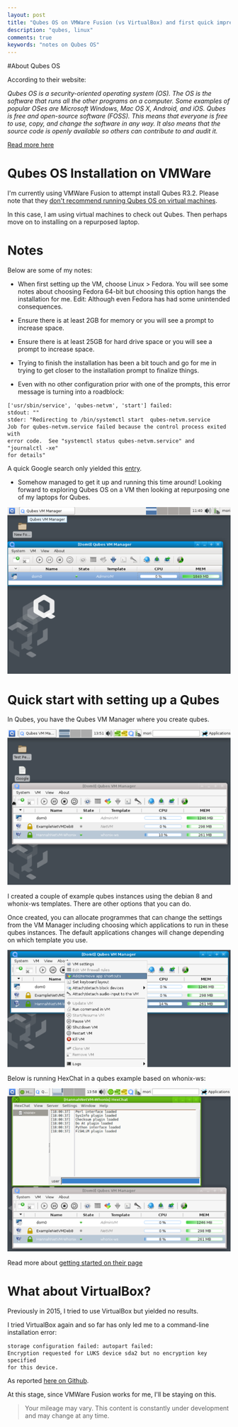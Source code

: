 ```yaml
---
layout: post
title: "Qubes OS on VMWare Fusion (vs VirtualBox) and first quick impressions"
description: "qubes, linux"
comments: true
keywords: "notes on Qubes OS"
---
```


#About Qubes OS

According to their website:

*Qubes OS is a security-oriented operating system (OS). The OS is the software that runs all the other programs on a computer. Some examples of popular OSes are Microsoft Windows, Mac OS X, Android, and iOS. Qubes is free and open-source software (FOSS). This means that everyone is free to use, copy, and change the software in any way. It also means that the source code is openly available so others can contribute to and audit it.*

[Read more here](https://www.qubes-os.org/intro/)

# Qubes OS Installation on VMWare

I'm currently using VMWare Fusion to attempt install Qubes R3.2. 
Please note that they [don't recommend running Qubes OS on virtual machines](https://www.qubes-os.org/doc/installation-guide/).

In this case, I am using virtual machines to check out Qubes.  Then perhaps move
on to installing on a repurposed laptop.

# Notes

Below are some of my notes:

- When first setting up the VM, choose Linux > Fedora.  You will see some notes
about choosing Fedora 64-bit but choosing this option hangs the installation
for me. Edit: Although even Fedora has had some unintended consequences.

- Ensure there is at least 2GB for memory or you will see a prompt to increase
space.

- Ensure there is at least 25GB for hard drive space or you will see a prompt
to increase space.

- Trying to finish the installation has been a bit touch and go for me in trying
to get closer to the installation prompt to finalize things.

- Even with no other configuration prior with one of the prompts, this error
message is turning into a roadblock:

```
['usr/sbin/service', 'qubes-netvm', 'start'] failed:
stdout: ""
stder: "Redirecting to /bin/systemctl start  qubes-netvm.service
Job for qubes-netvm.service failed because the control process exited with
error code.  See "systemctl status qubes-netvm.service" and "journalctl -xe"
for details"
```

A quick Google search only yielded this [entry](https://www.mail-archive.com/qubes-users@googlegroups.com/msg04875.html).

- Somehow managed to get it up and running this time around! Looking forward
to exploring Qubes OS on a VM then looking at repurposing one of my laptops
for Qubes.

![Screenshot](/assets/images/qubes.png)


# Quick start with setting up a Qubes

In Qubes, you have the Qubes VM Manager where you create qubes.

![Screenshot1](/assets/images/qubes-vm-manager.png)

I created a couple of example qubes instances using the debian 8 and whonix-ws
templates.  There are other options that you can do.

Once created, you can allocate programmes that can change the settings from the
VM Manager including choosing which applications to run in these qubes instances.
The default applications changes will change depending on which template you use.

![Screenshot1](/assets/images/qubes-vm-settings.png)

Below is running HexChat in a qubes example based on whonix-ws:

![Screenshot1](/assets/images/whonixhexchat.png)

Read more about [getting started on their page](https://www.qubes-os.org/getting-started/)


# What about VirtualBox?

Previously in 2015, I tried to use VirtualBox but yielded no results.

I tried VirtualBox again and so far has only led me to a command-line
installation error:

```
storage configuration failed: autopart failed:
Encryption requested for LUKS device sda2 but no encryption key specified 
for this device.
```

As reported [here on Github](https://github.com/QubesOS/qubes-issues/issues/2113).

At this stage, since VMWare Fusion works for me, I'll be staying on this.

> Your mileage may vary.  This content is constantly under development and may change at any time.
